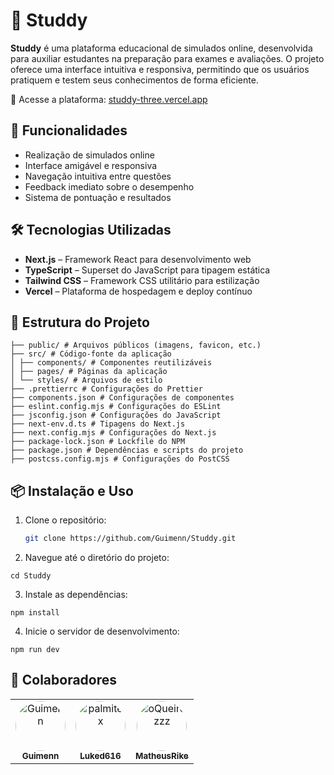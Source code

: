 # 🧠 Studdy

**Studdy** é uma plataforma educacional de simulados online, desenvolvida para auxiliar estudantes na preparação para exames e avaliações. O projeto oferece uma interface intuitiva e responsiva, permitindo que os usuários pratiquem e testem seus conhecimentos de forma eficiente.

🔗 Acesse a plataforma: [studdy-three.vercel.app](https://studdy-three.vercel.app)

## 🚀 Funcionalidades

- Realização de simulados online
- Interface amigável e responsiva
- Navegação intuitiva entre questões
- Feedback imediato sobre o desempenho
- Sistema de pontuação e resultados

## 🛠️ Tecnologias Utilizadas

- **Next.js** – Framework React para desenvolvimento web
- **TypeScript** – Superset do JavaScript para tipagem estática
- **Tailwind CSS** – Framework CSS utilitário para estilização
- **Vercel** – Plataforma de hospedagem e deploy contínuo

## 📁 Estrutura do Projeto

```
├── public/ # Arquivos públicos (imagens, favicon, etc.)
├── src/ # Código-fonte da aplicação
│ ├── components/ # Componentes reutilizáveis
│ ├── pages/ # Páginas da aplicação
│ └── styles/ # Arquivos de estilo
├── .prettierrc # Configurações do Prettier
├── components.json # Configurações de componentes
├── eslint.config.mjs # Configurações do ESLint
├── jsconfig.json # Configurações do JavaScript
├── next-env.d.ts # Tipagens do Next.js
├── next.config.mjs # Configurações do Next.js
├── package-lock.json # Lockfile do NPM
├── package.json # Dependências e scripts do projeto
├── postcss.config.mjs # Configurações do PostCSS
```


## 📦 Instalação e Uso

1. Clone o repositório:
   ```bash
   git clone https://github.com/Guimenn/Studdy.git
2. Navegue até o diretório do projeto:

```
cd Studdy
```
3. Instale as dependências:

```
npm install
```
4. Inicie o servidor de desenvolvimento:

```
npm run dev

```

## 👥 Colaboradores

<table align="start">
  <tr>
    <td align="center">
      <a href="https://github.com/Guimenn" target="_blank">
        <img src="https://avatars.githubusercontent.com/Guimenn" width="80" style="border-radius: 50%;" alt="Guimenn" />
        <br />
        <sub><b>Guimenn</b></sub>
      </a>
    </td>
    <td align="center">
      <a href="https://github.com/luked616" target="_blank">
        <img src="https://avatars.githubusercontent.com/luked616" width="80" style="border-radius: 50%;" alt="palmitex" />
        <br />
        <sub><b>Luked616</b></sub>
      </a>
    </td>
    <td align="center">
      <a href="https://github.com/matheusrike" target="_blank">
        <img src="https://avatars.githubusercontent.com/matheusrike" width="80" style="border-radius: 50%;" alt="oQueirozzz" />
        <br />
        <sub><b>MatheusRike</b></sub>
      </a>
    </td>
  </tr>
</table>

